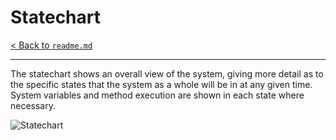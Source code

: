 # Statechart
[< Back to `readme.md`](../readme.md)
<hr>

The statechart shows an overall view of the system, giving more detail as to the specific states that the system as a whole will be in at any given time. System variables and method execution are shown in each state where necessary.

![Statechart](./uml/Statechart.png)